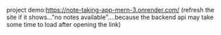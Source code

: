 project demo:https://note-taking-app-mern-3.onrender.com/
(refresh the site if it shows..."no notes available"....because the backend api may take some time to load after opening the link)
